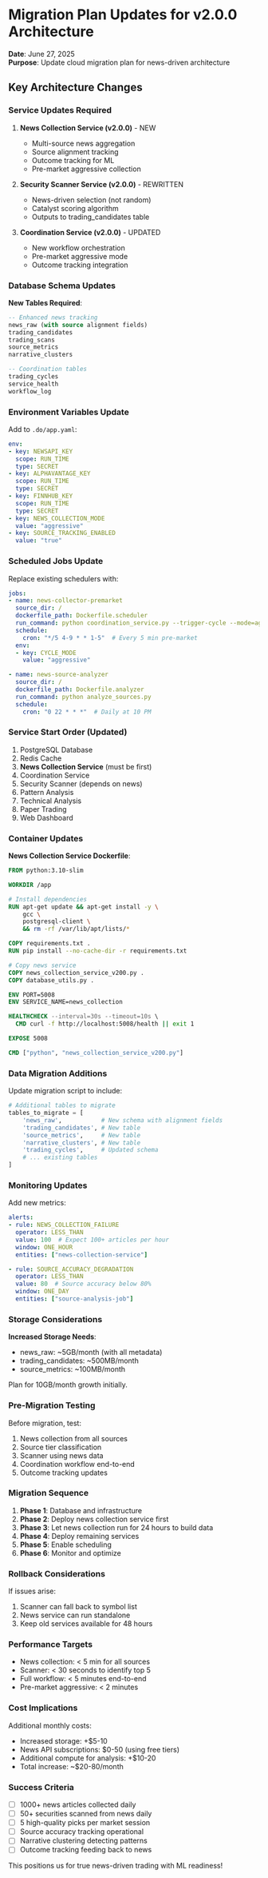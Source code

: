 # Migration Plan Updates for v2.0.0 Architecture

**Date**: June 27, 2025  
**Purpose**: Update cloud migration plan for news-driven architecture

## Key Architecture Changes

### Service Updates Required

1. **News Collection Service (v2.0.0)** - NEW
   - Multi-source news aggregation
   - Source alignment tracking
   - Outcome tracking for ML
   - Pre-market aggressive collection

2. **Security Scanner Service (v2.0.0)** - REWRITTEN
   - News-driven selection (not random)
   - Catalyst scoring algorithm
   - Outputs to trading_candidates table

3. **Coordination Service (v2.0.0)** - UPDATED
   - New workflow orchestration
   - Pre-market aggressive mode
   - Outcome tracking integration

### Database Schema Updates

**New Tables Required**:
```sql
-- Enhanced news tracking
news_raw (with source alignment fields)
trading_candidates
trading_scans
source_metrics
narrative_clusters

-- Coordination tables
trading_cycles
service_health
workflow_log
```

### Environment Variables Update

Add to `.do/app.yaml`:
```yaml
env:
- key: NEWSAPI_KEY
  scope: RUN_TIME
  type: SECRET
- key: ALPHAVANTAGE_KEY
  scope: RUN_TIME
  type: SECRET
- key: FINNHUB_KEY
  scope: RUN_TIME
  type: SECRET
- key: NEWS_COLLECTION_MODE
  value: "aggressive"
- key: SOURCE_TRACKING_ENABLED
  value: "true"
```

### Scheduled Jobs Update

Replace existing schedulers with:

```yaml
jobs:
- name: news-collector-premarket
  source_dir: /
  dockerfile_path: Dockerfile.scheduler
  run_command: python coordination_service.py --trigger-cycle --mode=aggressive
  schedule:
    cron: "*/5 4-9 * * 1-5"  # Every 5 min pre-market
  env:
  - key: CYCLE_MODE
    value: "aggressive"

- name: news-source-analyzer
  source_dir: /
  dockerfile_path: Dockerfile.analyzer
  run_command: python analyze_sources.py
  schedule:
    cron: "0 22 * * *"  # Daily at 10 PM
```

### Service Start Order (Updated)

1. PostgreSQL Database
2. Redis Cache
3. **News Collection Service** (must be first)
4. Coordination Service
5. Security Scanner (depends on news)
6. Pattern Analysis
7. Technical Analysis
8. Paper Trading
9. Web Dashboard

### Container Updates

**News Collection Service Dockerfile**:
```dockerfile
FROM python:3.10-slim

WORKDIR /app

# Install dependencies
RUN apt-get update && apt-get install -y \
    gcc \
    postgresql-client \
    && rm -rf /var/lib/apt/lists/*

COPY requirements.txt .
RUN pip install --no-cache-dir -r requirements.txt

# Copy news service
COPY news_collection_service_v200.py .
COPY database_utils.py .

ENV PORT=5008
ENV SERVICE_NAME=news_collection

HEALTHCHECK --interval=30s --timeout=10s \
  CMD curl -f http://localhost:5008/health || exit 1

EXPOSE 5008

CMD ["python", "news_collection_service_v200.py"]
```

### Data Migration Additions

Update migration script to include:
```python
# Additional tables to migrate
tables_to_migrate = [
    'news_raw',           # New schema with alignment fields
    'trading_candidates', # New table
    'source_metrics',     # New table
    'narrative_clusters', # New table
    'trading_cycles',     # Updated schema
    # ... existing tables
]
```

### Monitoring Updates

Add new metrics:
```yaml
alerts:
- rule: NEWS_COLLECTION_FAILURE
  operator: LESS_THAN
  value: 100  # Expect 100+ articles per hour
  window: ONE_HOUR
  entities: ["news-collection-service"]

- rule: SOURCE_ACCURACY_DEGRADATION
  operator: LESS_THAN
  value: 80  # Source accuracy below 80%
  window: ONE_DAY
  entities: ["source-analysis-job"]
```

### Storage Considerations

**Increased Storage Needs**:
- news_raw: ~5GB/month (with all metadata)
- trading_candidates: ~500MB/month
- source_metrics: ~100MB/month

Plan for 10GB/month growth initially.

### Pre-Migration Testing

Before migration, test:
1. News collection from all sources
2. Source tier classification
3. Scanner using news data
4. Coordination workflow end-to-end
5. Outcome tracking updates

### Migration Sequence

1. **Phase 1**: Database and infrastructure
2. **Phase 2**: Deploy news collection service first
3. **Phase 3**: Let news collection run for 24 hours to build data
4. **Phase 4**: Deploy remaining services
5. **Phase 5**: Enable scheduling
6. **Phase 6**: Monitor and optimize

### Rollback Considerations

If issues arise:
1. Scanner can fall back to symbol list
2. News service can run standalone
3. Keep old services available for 48 hours

### Performance Targets

- News collection: < 5 min for all sources
- Scanner: < 30 seconds to identify top 5
- Full workflow: < 5 minutes end-to-end
- Pre-market aggressive: < 2 minutes

### Cost Implications

Additional monthly costs:
- Increased storage: +$5-10
- News API subscriptions: $0-50 (using free tiers)
- Additional compute for analysis: +$10-20
- Total increase: ~$20-80/month

### Success Criteria

- [ ] 1000+ news articles collected daily
- [ ] 50+ securities scanned from news daily
- [ ] 5 high-quality picks per market session
- [ ] Source accuracy tracking operational
- [ ] Narrative clustering detecting patterns
- [ ] Outcome tracking feeding back to news

This positions us for true news-driven trading with ML readiness!